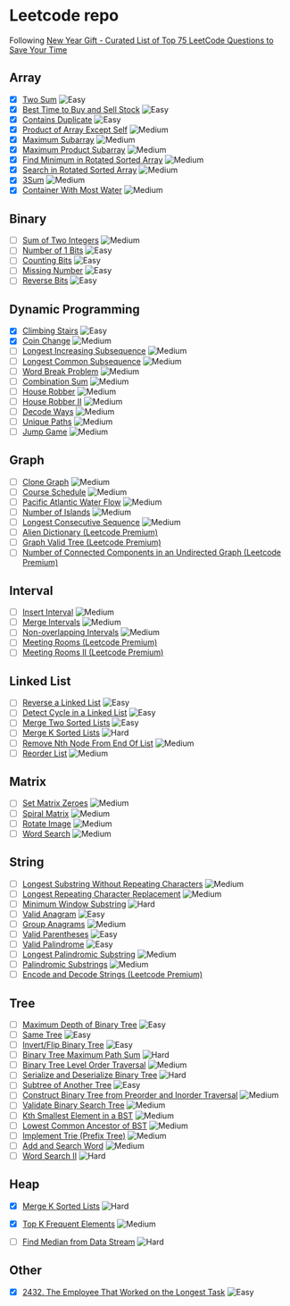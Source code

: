 # Leetcode repo
Following [New Year Gift - Curated List of Top 75 LeetCode Questions to Save Your Time](https://www.teamblind.com/post/New-Year-Gift---Curated-List-of-Top-75-LeetCode-Questions-to-Save-Your-Time-OaM1orEU/)

## Array

- [x] [Two Sum](https://leetcode.com/problems/two-sum/) ![Easy](https://img.shields.io/badge/EASY-green)
- [x] [Best Time to Buy and Sell Stock](https://leetcode.com/problems/best-time-to-buy-and-sell-stock/) ![Easy](https://img.shields.io/badge/EASY-green)
- [x] [Contains Duplicate](https://leetcode.com/problems/contains-duplicate/) ![Easy](https://img.shields.io/badge/EASY-green)
- [x] [Product of Array Except Self](https://leetcode.com/problems/product-of-array-except-self/) ![Medium](https://img.shields.io/badge/MEDIUM-yellow)
- [x] [Maximum Subarray](https://leetcode.com/problems/maximum-subarray/) ![Medium](https://img.shields.io/badge/MEDIUM-yellow)
- [x] [Maximum Product Subarray](https://leetcode.com/problems/maximum-product-subarray/) ![Medium](https://img.shields.io/badge/MEDIUM-yellow)
- [x] [Find Minimum in Rotated Sorted Array](https://leetcode.com/problems/find-minimum-in-rotated-sorted-array/) ![Medium](https://img.shields.io/badge/MEDIUM-yellow)
- [x] [Search in Rotated Sorted Array](https://leetcode.com/problems/search-in-rotated-sorted-array/) ![Medium](https://img.shields.io/badge/MEDIUM-yellow)
- [x] [3Sum](https://leetcode.com/problems/3sum/) ![Medium](https://img.shields.io/badge/MEDIUM-yellow)
- [x] [Container With Most Water](https://leetcode.com/problems/container-with-most-water/) ![Medium](https://img.shields.io/badge/MEDIUM-yellow)

## Binary

- [ ] [Sum of Two Integers](https://leetcode.com/problems/sum-of-two-integers/) ![Medium](https://img.shields.io/badge/MEDIUM-yellow)
- [ ] [Number of 1 Bits](https://leetcode.com/problems/number-of-1-bits/) ![Easy](https://img.shields.io/badge/EASY-green)
- [ ] [Counting Bits](https://leetcode.com/problems/counting-bits/) ![Easy](https://img.shields.io/badge/EASY-green)
- [ ] [Missing Number](https://leetcode.com/problems/missing-number/) ![Easy](https://img.shields.io/badge/EASY-green)
- [ ] [Reverse Bits](https://leetcode.com/problems/reverse-bits/) ![Easy](https://img.shields.io/badge/EASY-green)

## Dynamic Programming

- [x] [Climbing Stairs](https://leetcode.com/problems/climbing-stairs/) ![Easy](https://img.shields.io/badge/EASY-green)
- [x] [Coin Change](https://leetcode.com/problems/coin-change/) ![Medium](https://img.shields.io/badge/MEDIUM-yellow)
- [ ] [Longest Increasing Subsequence](https://leetcode.com/problems/longest-increasing-subsequence/) ![Medium](https://img.shields.io/badge/MEDIUM-yellow)
- [ ] [Longest Common Subsequence](https://leetcode.com/problems/longest-common-subsequence/) ![Medium](https://img.shields.io/badge/MEDIUM-yellow)
- [ ] [Word Break Problem](https://leetcode.com/problems/word-break/) ![Medium](https://img.shields.io/badge/MEDIUM-yellow)
- [ ] [Combination Sum](https://leetcode.com/problems/combination-sum-iv/) ![Medium](https://img.shields.io/badge/MEDIUM-yellow)
- [ ] [House Robber](https://leetcode.com/problems/house-robber/) ![Medium](https://img.shields.io/badge/MEDIUM-yellow)
- [ ] [House Robber II](https://leetcode.com/problems/house-robber-ii/) ![Medium](https://img.shields.io/badge/MEDIUM-yellow)
- [ ] [Decode Ways](https://leetcode.com/problems/decode-ways/) ![Medium](https://img.shields.io/badge/MEDIUM-yellow)
- [ ] [Unique Paths](https://leetcode.com/problems/unique-paths/) ![Medium](https://img.shields.io/badge/MEDIUM-yellow)
- [ ] [Jump Game](https://leetcode.com/problems/jump-game/) ![Medium](https://img.shields.io/badge/MEDIUM-yellow)

## Graph

- [ ] [Clone Graph](https://leetcode.com/problems/clone-graph/) ![Medium](https://img.shields.io/badge/MEDIUM-yellow)
- [ ] [Course Schedule](https://leetcode.com/problems/course-schedule/) ![Medium](https://img.shields.io/badge/MEDIUM-yellow)
- [ ] [Pacific Atlantic Water Flow](https://leetcode.com/problems/pacific-atlantic-water-flow/) ![Medium](https://img.shields.io/badge/MEDIUM-yellow)
- [ ] [Number of Islands](https://leetcode.com/problems/number-of-islands/) ![Medium](https://img.shields.io/badge/MEDIUM-yellow)
- [ ] [Longest Consecutive Sequence](https://leetcode.com/problems/longest-consecutive-sequence/) ![Medium](https://img.shields.io/badge/MEDIUM-yellow)
- [ ] [Alien Dictionary (Leetcode Premium)](https://leetcode.com/problems/alien-dictionary/)
- [ ] [Graph Valid Tree (Leetcode Premium)](https://leetcode.com/problems/graph-valid-tree/)
- [ ] [Number of Connected Components in an Undirected Graph (Leetcode Premium)](https://leetcode.com/problems/number-of-connected-components-in-an-undirected-graph/)

## Interval

- [ ] [Insert Interval](https://leetcode.com/problems/insert-interval/) ![Medium](https://img.shields.io/badge/MEDIUM-yellow)
- [ ] [Merge Intervals](https://leetcode.com/problems/merge-intervals/) ![Medium](https://img.shields.io/badge/MEDIUM-yellow)
- [ ] [Non-overlapping Intervals](https://leetcode.com/problems/non-overlapping-intervals/) ![Medium](https://img.shields.io/badge/MEDIUM-yellow)
- [ ] [Meeting Rooms (Leetcode Premium)](https://leetcode.com/problems/meeting-rooms/)
- [ ] [Meeting Rooms II (Leetcode Premium)](https://leetcode.com/problems/meeting-rooms-ii/)

## Linked List

- [ ] [Reverse a Linked List](https://leetcode.com/problems/reverse-linked-list/) ![Easy](https://img.shields.io/badge/EASY-green)
- [ ] [Detect Cycle in a Linked List](https://leetcode.com/problems/linked-list-cycle/) ![Easy](https://img.shields.io/badge/EASY-green)
- [ ] [Merge Two Sorted Lists](https://leetcode.com/problems/merge-two-sorted-lists/) ![Easy](https://img.shields.io/badge/EASY-green)
- [ ] [Merge K Sorted Lists](https://leetcode.com/problems/merge-k-sorted-lists/) ![Hard](https://img.shields.io/badge/HARD-red)
- [ ] [Remove Nth Node From End Of List](https://leetcode.com/problems/remove-nth-node-from-end-of-list/) ![Medium](https://img.shields.io/badge/MEDIUM-yellow)
- [ ] [Reorder List](https://leetcode.com/problems/reorder-list/) ![Medium](https://img.shields.io/badge/MEDIUM-yellow)

## Matrix

- [ ] [Set Matrix Zeroes](https://leetcode.com/problems/set-matrix-zeroes/) ![Medium](https://img.shields.io/badge/MEDIUM-yellow)
- [ ] [Spiral Matrix](https://leetcode.com/problems/spiral-matrix/) ![Medium](https://img.shields.io/badge/MEDIUM-yellow)
- [ ] [Rotate Image](https://leetcode.com/problems/rotate-image/) ![Medium](https://img.shields.io/badge/MEDIUM-yellow)
- [ ] [Word Search](https://leetcode.com/problems/word-search/) ![Medium](https://img.shields.io/badge/MEDIUM-yellow)

## String

- [ ] [Longest Substring Without Repeating Characters](https://leetcode.com/problems/longest-substring-without-repeating-characters/) ![Medium](https://img.shields.io/badge/MEDIUM-yellow)
- [ ] [Longest Repeating Character Replacement](https://leetcode.com/problems/longest-repeating-character-replacement/) ![Medium](https://img.shields.io/badge/MEDIUM-yellow)
- [ ] [Minimum Window Substring](https://leetcode.com/problems/minimum-window-substring/) ![Hard](https://img.shields.io/badge/HARD-red)
- [ ] [Valid Anagram](https://leetcode.com/problems/valid-anagram/) ![Easy](https://img.shields.io/badge/EASY-green)
- [ ] [Group Anagrams](https://leetcode.com/problems/group-anagrams/) ![Medium](https://img.shields.io/badge/MEDIUM-yellow)
- [ ] [Valid Parentheses](https://leetcode.com/problems/valid-parentheses/) ![Easy](https://img.shields.io/badge/EASY-green)
- [ ] [Valid Palindrome](https://leetcode.com/problems/valid-palindrome/) ![Easy](https://img.shields.io/badge/EASY-green)
- [ ] [Longest Palindromic Substring](https://leetcode.com/problems/longest-palindromic-substring/) ![Medium](https://img.shields.io/badge/MEDIUM-yellow)
- [ ] [Palindromic Substrings](https://leetcode.com/problems/palindromic-substrings/) ![Medium](https://img.shields.io/badge/MEDIUM-yellow)
- [ ] [Encode and Decode Strings (Leetcode Premium)](https://leetcode.com/problems/encode-and-decode-strings/)

## Tree

- [ ] [Maximum Depth of Binary Tree](https://leetcode.com/problems/maximum-depth-of-binary-tree/) ![Easy](https://img.shields.io/badge/EASY-green)
- [ ] [Same Tree](https://leetcode.com/problems/same-tree/) ![Easy](https://img.shields.io/badge/EASY-green)
- [ ] [Invert/Flip Binary Tree](https://leetcode.com/problems/invert-binary-tree/) ![Easy](https://img.shields.io/badge/EASY-green)
- [ ] [Binary Tree Maximum Path Sum](https://leetcode.com/problems/binary-tree-maximum-path-sum/) ![Hard](https://img.shields.io/badge/HARD-red)
- [ ] [Binary Tree Level Order Traversal](https://leetcode.com/problems/binary-tree-level-order-traversal/) ![Medium](https://img.shields.io/badge/MEDIUM-yellow)
- [ ] [Serialize and Deserialize Binary Tree](https://leetcode.com/problems/serialize-and-deserialize-binary-tree/) ![Hard](https://img.shields.io/badge/HARD-red)
- [ ] [Subtree of Another Tree](https://leetcode.com/problems/subtree-of-another-tree/) ![Easy](https://img.shields.io/badge/EASY-green)
- [ ] [Construct Binary Tree from Preorder and Inorder Traversal](https://leetcode.com/problems/construct-binary-tree-from-preorder-and-inorder-traversal/) ![Medium](https://img.shields.io/badge/MEDIUM-yellow)
- [ ] [Validate Binary Search Tree](https://leetcode.com/problems/validate-binary-search-tree/) ![Medium](https://img.shields.io/badge/MEDIUM-yellow)
- [ ] [Kth Smallest Element in a BST](https://leetcode.com/problems/kth-smallest-element-in-a-bst/) ![Medium](https://img.shields.io/badge/MEDIUM-yellow)
- [ ] [Lowest Common Ancestor of BST](https://leetcode.com/problems/lowest-common-ancestor-of-a-binary-search-tree/) ![Medium](https://img.shields.io/badge/MEDIUM-yellow)
- [ ] [Implement Trie (Prefix Tree)](https://leetcode.com/problems/implement-trie-prefix-tree/) ![Medium](https://img.shields.io/badge/MEDIUM-yellow)
- [ ] [Add and Search Word](https://leetcode.com/problems/add-and-search-word-data-structure-design/) ![Medium](https://img.shields.io/badge/MEDIUM-yellow)
- [ ] [Word Search II](https://leetcode.com/problems/word-search-ii/) ![Hard](https://img.shields.io/badge/HARD-red)

## Heap

- [x] [Merge K Sorted Lists](https://leetcode.com/problems/merge-k-sorted-lists/) ![Hard](https://img.shields.io/badge/HARD-red)
- [x] [Top K Frequent Elements](https://leetcode.com/problems/top-k-frequent-elements/) ![Medium](https://img.shields.io/badge/MEDIUM-yellow)
- [ ] [Find Median from Data Stream](https://leetcode.com/problems/find-median-from-data-stream/) ![Hard](https://img.shields.io/badge/HARD-red)


## Other

- [x] [2432. The Employee That Worked on the Longest Task](https://leetcode.com/contest/weekly-contest-314/problems/the-employee-that-worked-on-the-longest-task/)  ![Easy](https://img.shields.io/badge/EASY-green)
